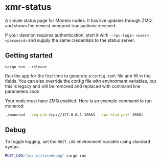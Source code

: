 # xmr-status
A simple status page for Monero nodes. It has live updates through ZMQ, and shows the newest mempool transactions received.

If your daemon requires authentication, start it with `--rpc-login <user>:<password>` and supply the same credentials to the status server.

## Getting started
`cargo run --release`

Run the app for the first time to generate a `config.toml` file and fill in the fields. You can also override the config file with environment variables, but this is legacy and will be removed and replaced with command line parameters soon.

Your node must have ZMQ enabled. Here is an example command to run monerod:

```bash
./monerod --zmq-pub tcp://127.0.0.1:18083 --rpc-bind-port 18081 
```

## Debug
To toggle logging, set the `RUST_LOG` environment variable using standard syntax.

```bash
RUST_LOG="xmr_status=debug" cargo run
```